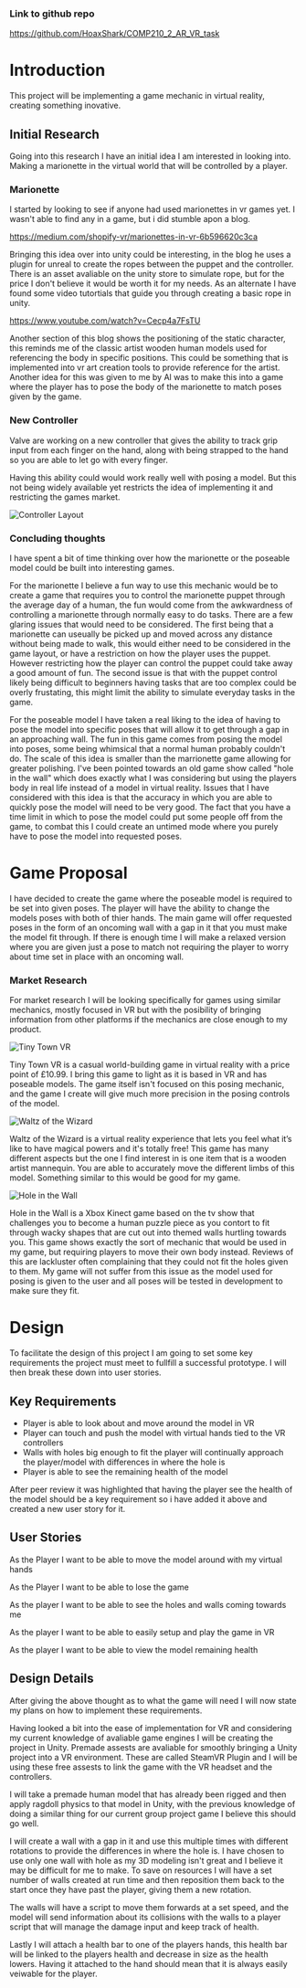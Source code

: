 ### Link to github repo
https://github.com/HoaxShark/COMP210_2_AR_VR_task

# Introduction
This project will be implementing a game mechanic in virtual reality, creating something inovative.

## Initial Research
Going into this research I have an initial idea I am interested in looking into. Making a marionette in the virtual world that will be controlled by a player.

### Marionette
I started by looking to see if anyone had used marionettes in vr games yet. I wasn't able to find any in a game, but i did stumble apon a blog. 

https://medium.com/shopify-vr/marionettes-in-vr-6b596620c3ca

Bringing this idea over into unity could be interesting, in the blog he uses a plugin for unreal to create the ropes between the puppet and the controller. There is an asset avaliable on the unity store to simulate rope, but for the price I don't believe it would be worth it for my needs. 
As an alternate I have found some video tutortials that guide you through creating a basic rope in unity.

https://www.youtube.com/watch?v=Cecp4a7FsTU

Another section of this blog shows the positioning of the static character, this reminds me of the classic artist wooden human models used for referencing the body in specific positions.
This could be something that is implemented into vr art creation tools to provide reference for the artist.
Another idea for this was given to me by Al was to make this into a game where the player has to pose the body of the marionette to match poses given by the game.

### New Controller
Valve are working on a new controller that gives the ability to track grip input from each finger on the hand, along with being strapped to the hand so you are able to let go with every finger.

Having this ability could would work really well with posing a model. But this not being widely available yet restricts the idea of implementing it and restricting the games market. 

![Controller Layout](https://cdn.arstechnica.net/wp-content/uploads/2017/06/knuckles2.png)

### Concluding thoughts
I have spent a bit of time thinking over how the marionette or the poseable model could be built into interesting games.

For the marionette I believe a fun way to use this mechanic would be to create a game that requires you to control the marionette puppet through the average day of a human, the fun would come from the awkwardness of controlling a marionette through normally easy to do tasks. There are a few glaring issues that would need to be considered. The first being that a marionette can useually be picked up and moved across any distance without being made to walk, this would either need to be considered in the game layout, or have a restriction on how the player uses the puppet. However restricting how the player can control the puppet could take away a good amount of fun. The second issue is that with the puppet control likely being difficult to beginners having tasks that are too complex could be overly frustating, this might limit the ability to simulate everyday tasks in the game.

For the poseable model I have taken a real liking to the idea of having to pose the model into specific poses that will allow it to get through a gap in an approaching wall. The fun in this game comes from posing the model into poses, some being whimsical that a normal human probably couldn't do. The scale of this idea is smaller than the marrionette game allowing for greater polishing. I've been pointed towards an old game show called "hole in the wall" which does exactly what I was considering but using the players body in real life instead of a model in virtual reality. Issues that I have considered with this idea is that the accuracy in which you are able to quickly pose the model will need to be very good. The fact that you have a time limit in which to pose the model could put some people off from the game, to combat this I could create an untimed mode where you purely have to pose the model into requested poses.

# Game Proposal
I have decided to create the game where the poseable model is required to be set into given poses. The player will have the ability to change the models poses with both of thier hands. The main game will offer requested poses in the form of an oncoming wall with a gap in it that you must make the model fit through. If there is enough time I will make a relaxed version where you are given just a pose to match not requiring the player to worry about time set in place with an oncoming wall.

### Market Research
For market research I will be looking specifically for games using similar mechanics, mostly focused in VR but with the posibility of bringing information from other platforms if the mechanics are close enough to my product.

![Tiny Town VR](https://steamcdn-a.akamaihd.net/steam/apps/653930/header.jpg?t=1516678143)

Tiny Town VR is a casual world-building game in virtual reality with a price point of £10.99. I bring this game to light as it is based in VR and has poseable models.
The game itself isn't focused on this posing mechanic, and the game I create will give much more precision in the posing controls of the model.

![Waltz of the Wizard](https://steamcdn-a.akamaihd.net/steam/apps/436820/header.jpg?t=1539707517)

Waltz of the Wizard is a virtual reality experience that lets you feel what it’s like to have magical powers and it's totally free! This game has many different aspects but the one I find interest in is one item that is a wooden artist mannequin. You are able to accurately move the different limbs of this model. Something similar to this would be good for my game.

![Hole in the Wall](http://123kinect.com/wp-content/uploads/2011/08/hole-in-the-wall-kinect.jpg)

Hole in the Wall is a Xbox Kinect game based on the tv show that challenges you to become a human puzzle piece as you contort to fit through wacky shapes that are cut out into themed walls hurtling towards you. This game shows exactly the sort of mechanic that would be used in my game, but requiring players to move their own body instead. Reviews of this are lackluster often complaining that they could not fit the holes given to them. My game will not suffer from this issue as the model used for posing is given to the user and all poses will be tested in development to make sure they fit.

# Design
To facilitate the design of this project I am going to set some key requirements the project must meet to fullfill a successful prototype.
I will then break these down into user stories.

## Key Requirements
* Player is able to look about and move around the model in VR
* Player can touch and push the model with virtual hands tied to the VR controllers
* Walls with holes big enough to fit the player will continually approach the player/model with differences in where the hole is
* Player is able to see the remaining health of the model

After peer review it was highlighted that having the player see the health of the model should be a key requirement so i have added it above and created a new user story for it.

## User Stories

As the Player I want to be able to move the model around with my virtual hands

As the Player I want to be able to lose the game

As the player I want to be able to see the holes and walls coming towards me

As the player I want to be able to easily setup and play the game in VR

As the player I want to be able to view the model remaining health

## Design Details
After giving the above thought as to what the game will need I will now state my plans on how to implement these requirements.

Having looked a bit into the ease of implementation for VR and considering my current knowledge of avaliable game engines I will be creating the project in Unity. Premade assests are avaliable for smoothly bringing a Unity project into a VR environment. These are called SteamVR Plugin and I will be using these free assests to link the game with the VR headset and the controllers.

I will take a premade human model that has already been rigged and then apply ragdoll physics to that model in Unity, with the previous knowledge of doing a similar thing for our current group project game I believe this should go well.

I will create a wall with a gap in it and use this multiple times with different rotations to provide the differences in where the hole is. I have chosen to use only one wall with hole as my 3D modeling isn't great and I believe it may be difficult for me to make. To save on resources I will have a set number of walls created at run time and then reposition them back to the start once they have past the player, giving them a new rotation.

The walls will have a script to move them forwards at a set speed, and the model will send information about its collisions with the walls to a player script that will manage the damage input and keep track of health.

Lastly I will attach a health bar to one of the players hands, this health bar will be linked to the players health and decrease in size as the health lowers. Having it attached to the hand should mean that it is always easily veiwable for the player.
